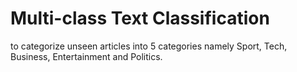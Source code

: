 # Multi-class Text Classification
 to categorize unseen  articles into 5 categories namely Sport, Tech, Business, Entertainment and  Politics.
